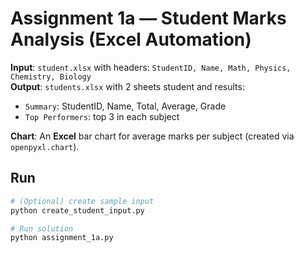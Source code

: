 # Assignment 1a — Student Marks Analysis (Excel Automation)

**Input**: `student.xlsx` with headers: `StudentID, Name, Math, Physics, Chemistry, Biology`  
**Output**: `students.xlsx` with 2 sheets student and results:
- `Summary`: StudentID, Name, Total, Average, Grade
- `Top Performers`: top 3 in each subject

**Chart**: An **Excel** bar chart for average marks per subject (created via `openpyxl.chart`).

## Run
```bash
# (Optional) create sample input
python create_student_input.py

# Run solution
python assignment_1a.py
```